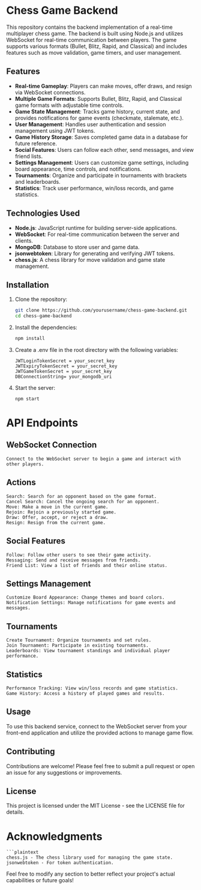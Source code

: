 # Chess Game Backend

This repository contains the backend implementation of a real-time multiplayer chess game. The backend is built using Node.js and utilizes WebSocket for real-time communication between players. The game supports various formats (Bullet, Blitz, Rapid, and Classical) and includes features such as move validation, game timers, and user management.

## Features

- **Real-time Gameplay**: Players can make moves, offer draws, and resign via WebSocket connections.
- **Multiple Game Formats**: Supports Bullet, Blitz, Rapid, and Classical game formats with adjustable time controls.
- **Game State Management**: Tracks game history, current state, and provides notifications for game events (checkmate, stalemate, etc.).
- **User Management**: Handles user authentication and session management using JWT tokens.
- **Game History Storage**: Saves completed game data in a database for future reference.
- **Social Features**: Users can follow each other, send messages, and view friend lists.
- **Settings Management**: Users can customize game settings, including board appearance, time controls, and notifications.
- **Tournaments**: Organize and participate in tournaments with brackets and leaderboards.
- **Statistics**: Track user performance, win/loss records, and game statistics.

## Technologies Used

- **Node.js**: JavaScript runtime for building server-side applications.
- **WebSocket**: For real-time communication between the server and clients.
- **MongoDB**: Database to store user and game data.
- **jsonwebtoken**: Library for generating and verifying JWT tokens.
- **chess.js**: A chess library for move validation and game state management.

## Installation

1. Clone the repository:
   ```bash
   git clone https://github.com/yourusername/chess-game-backend.git
   cd chess-game-backend

2. Install the dependencies:
    ```bash
    npm install

3. Create a .env file in the root directory with the following variables:
    ```plaintext
    JWTLoginTokenSecret = your_secret_key
    JWTExpiryTokenSecret = your_secret_key
    JWTGameTokenSecret = your_secret_key
    DBConnectionString= your_mongodb_uri

4. Start the server:
    ```bash
    npm start

# API Endpoints
## WebSocket Connection

    Connect to the WebSocket server to begin a game and interact with other players.

## Actions

    Search: Search for an opponent based on the game format.
    Cancel Search: Cancel the ongoing search for an opponent.
    Move: Make a move in the current game.
    Rejoin: Rejoin a previously started game.
    Draw: Offer, accept, or reject a draw.
    Resign: Resign from the current game.

## Social Features

    Follow: Follow other users to see their game activity.
    Messaging: Send and receive messages from friends.
    Friend List: View a list of friends and their online status.

## Settings Management

    Customize Board Appearance: Change themes and board colors.
    Notification Settings: Manage notifications for game events and messages.

## Tournaments

    Create Tournament: Organize tournaments and set rules.
    Join Tournament: Participate in existing tournaments.
    Leaderboards: View tournament standings and individual player performance.

## Statistics

    Performance Tracking: View win/loss records and game statistics.
    Game History: Access a history of played games and results.

## Usage

To use this backend service, connect to the WebSocket server from your front-end application and utilize the provided actions to manage game flow.
## Contributing

Contributions are welcome! Please feel free to submit a pull request or open an issue for any suggestions or improvements.
## License

This project is licensed under the MIT License - see the LICENSE file for details.
# Acknowledgments
    ```plaintext
    chess.js - The chess library used for managing the game state.
    jsonwebtoken - For token authentication.


Feel free to modify any section to better reflect your project's actual capabilities or future goals!
